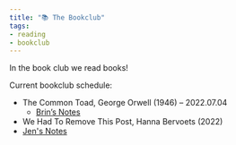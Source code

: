 ```yaml
---
title: "📚 The Bookclub"
tags:
- reading
- bookclub
---
```


In the book club we read books!

Current bookclub schedule:
- The Common Toad, George Orwell (1946) – 2022.07.04
	- [Brin’s Notes](notes/bookclub/Brin%20on%20Toad.md)
- We Had To Remove This Post, Hanna Bervoets (2022)
- [Jen's Notes](notes/bookclub/Jen%20on%20WHTRTP.md)